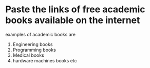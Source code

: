 # Paste the links of free academic books available on the internet
examples of academic books are
1) Engineering books
2) Programming books
3) Medical books
4) hardware machines books etc
